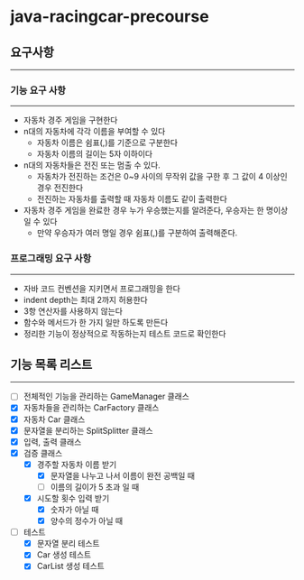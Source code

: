 # java-racingcar-precourse

## 요구사항

---

### 기능 요구 사항

---

- 자동차 경주 게임을 구현한다
- n대의 자동차에 각각 이름을 부여할 수 있다
    - 자동차 이름은 쉼표(,)를 기준으로 구분한다
    - 자동차 이름의 길이는 5자 이하이다
- n대의 자동차들은 전진 또는 멈출 수 있다.
    - 자동차가 전진하는 조건은 0~9 사이의 무작위 값을 구한 후 그 값이 4 이상인 경우 전진한다
    - 전진하는 자동차를 출력할 때 자동차 이름도 같이 출력한다
- 자동차 경주 게임을 완료한 경우 누가 우승했는지를 알려준다, 우승자는 한 명이상일 수 있다
    - 만약 우승자가 여러 명일 경우 쉼표(,)를 구분하여 출력해준다.

### 프로그래밍 요구 사항

---

- 자바 코드 컨벤션을 지키면서 프로그래밍을 한다
- indent depth는 최대 2까지 허용한다
- 3항 연산자를 사용하지 않는다
- 함수와 메서드가 한 가지 일만 하도록 만든다
- 정리한 기능이 정상적으로 작동하는지 테스트 코드로 확인한다

## 기능 목록 리스트

---

- [ ] 전체적인 기능을 관리하는  GameManager 클래스
- [x]  자동차들을 관리하는 CarFactory 클래스
- [x]  자동차 Car 클래스
- [x]  문자열을 분리하는 SplitSplitter 클래스
- [x]  입력, 출력 클래스
- [x]  검증 클래스
    - [x]  경주할 자동차 이름 받기
        - [x] 문자열을 나누고 나서 이름이 완전 공백일 때
        - [ ] 이름의 길이가 5 초과 일 때
    - [x]  시도할 횟수 입력 받기
        - [x]  숫자가 아닐 때
        - [x]  양수의 정수가 아닐 때
- [ ] 테스트
  - [x] 문자열 분리 테스트
  - [x] Car 생성 테스트
  - [x] CarList 생성 테스트